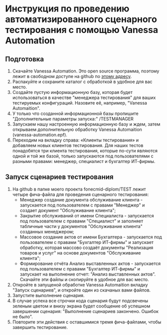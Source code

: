 # Инструкция по проведению автоматизированного сценарного тестирования с помощью Vanessa Automation

## Подготовка
1. Скачайте Vanessa Automation. Это open source программа, поэтому лежит в свободном доступе на github по [этому адресу](https://pr-mex.github.io/vanessa-automation/dev/).
2. Распакуйте и сохраните каталог с обработкой в удобное для вас место.
3. Создайте пустую информационную базу, которая будет использоваться в качестве "менеджера тестирования" для ваших тестируемых конфигураций. Назовите её, например, "Vanessa Automaition".
4. У только что созданной информационной базы пропишите "Дополнительные параметры запуска:" /TESTMANAGER 
5. Запускаем нашу настроенную информационную базу и ждем, затем открываем дополнительную обработку Vanessa Automaition (vanessa-automation.epf).
6. Переходим на вкладку справа: «Клиенты тестирования» и добавляем новых клиентов тестирования.
   Для наших тестов понадобятся три клиента тестирования, которые по-сути являются одной и той же базой, только запускаются под пользователями с разными правами: менеджер, специалист и бухгалтер ИТ-фирмы.

## Запуск сценариев тестирования
1. На github в папке моего проекта fonecmid-diplom/TEST лежит четыре фича-файла для проведения сценарного тестирования:
   - Менеджер создание документа обслуживание клиента - запускается под пользователем с правами "Менеджер" и создает документ "Обслуживание клиента";
   - Закрытие обслуживаний от имени Специалиста - запускается под пользователем с правами "Специалист" и заполняет табличные части у документов "Обслуживание клиента" созданных менеджером;
   - Массовое создание актов от имени Бухгалтера - запускается под пользователем с правами "Бухгалтер ИТ-фирмы" и запускает обработку, которая массово создаёт документы "Реализация товаров и услуг" на основе документов "Обслуживание клиента";
   - Формирование отчёта Анализ выставленных актов - запускается под пользователем с правами "Бухгалтер ИТ-фирмы" и запускает на выполнение отчет: "Анализ выставленных актов".
Скачайте эти файлы и скопируйте в удобное для вас место.
2. Откройте в запущеной обработке Vanessa Automaition вкладку "Запуск сценариев", и откройте один из скачаных вами файлов.
3. Запустите выполнение сценария.
4. В случае успеха все строчки кода сценария будут подсвечены зеленым цветом и внизу экрана будет сообщение об успешном завершении сценария: "Выполнение сценариев закончено. Ошибок не было".
5. Повторите эти действия с оставшимися тремя фича-файлами, чтобы завершить тестирование.

